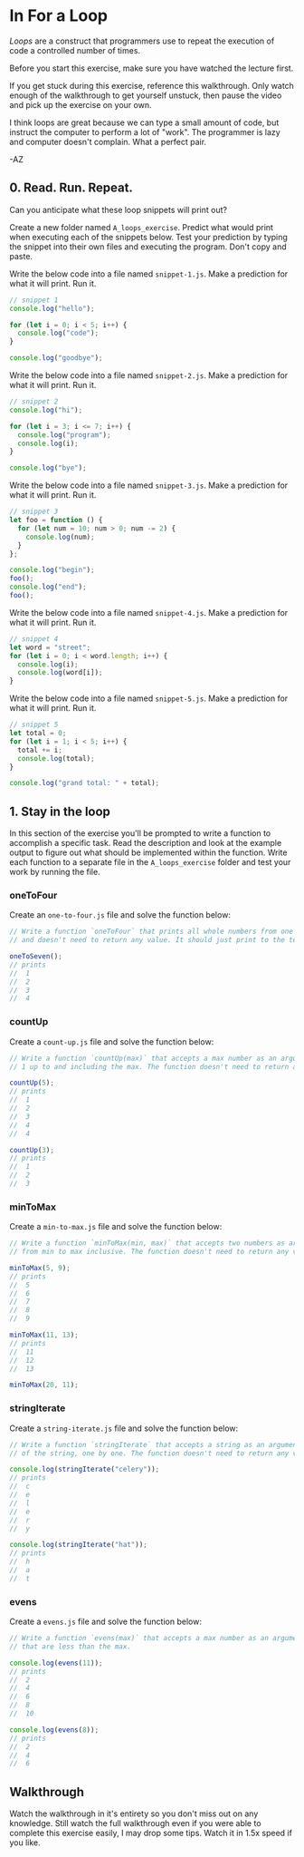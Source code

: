 # In For a Loop

_Loops_ are a construct that programmers use to repeat the execution of code a controlled number of times.

Before you start this exercise, make sure you have watched the lecture first.

If you get stuck during this exercise, reference this walkthrough. Only watch enough of the walkthrough to get yourself
unstuck, then pause the video and pick up the exercise on your own.

I think loops are great because we can type a small amount of code, but instruct the computer to perform a lot of
"work". The programmer is lazy and computer doesn't complain. What a perfect pair.

-AZ

## 0. Read. Run. Repeat.

Can you anticipate what these loop snippets will print out?

Create a new folder named `A_loops_exercise`. Predict what would print when executing each of the snippets below. Test
your prediction by typing the snippet into their own files and executing the program. Don't copy and paste.

Write the below code into a file named `snippet-1.js`. Make a prediction for what it will print. Run it.

```js
// snippet 1
console.log("hello");

for (let i = 0; i < 5; i++) {
  console.log("code");
}

console.log("goodbye");
```

Write the below code into a file named `snippet-2.js`. Make a prediction for what it will print. Run it.

```js
// snippet 2
console.log("hi");

for (let i = 3; i <= 7; i++) {
  console.log("program");
  console.log(i);
}

console.log("bye");
```

Write the below code into a file named `snippet-3.js`. Make a prediction for what it will print. Run it.

```js
// snippet 3
let foo = function () {
  for (let num = 10; num > 0; num -= 2) {
    console.log(num);
  }
};

console.log("begin");
foo();
console.log("end");
foo();
```

Write the below code into a file named `snippet-4.js`. Make a prediction for what it will print. Run it.

```js
// snippet 4
let word = "street";
for (let i = 0; i < word.length; i++) {
  console.log(i);
  console.log(word[i]);
}
```

Write the below code into a file named `snippet-5.js`. Make a prediction for what it will print. Run it.

```js
// snippet 5
let total = 0;
for (let i = 1; i < 5; i++) {
  total += i;
  console.log(total);
}

console.log("grand total: " + total);
```

## 1. Stay in the loop

In this section of the exercise you'll be prompted to write a function to accomplish a specific task. Read the
description and look at the example output to figure out what should be implemented within the function. Write each
function to a separate file in the `A_loops_exercise` folder and test your work by running the file.

### oneToFour

Create an `one-to-four.js` file and solve the function below:

```js
// Write a function `oneToFour` that prints all whole numbers from one to four, inclusive. The function takes in no arguments
// and doesn't need to return any value. It should just print to the terminal.

oneToSeven();
// prints
//  1
//  2
//  3
//  4
```

### countUp

Create a `count-up.js` file and solve the function below:

```js
// Write a function `countUp(max)` that accepts a max number as an argument. The function should print all numbers from
// 1 up to and including the max. The function doesn't need to return any value. It should just print to the terminal.

countUp(5);
// prints
//  1
//  2
//  3
//  4
//  4

countUp(3);
// prints
//  1
//  2
//  3
```

### minToMax

Create a `min-to-max.js` file and solve the function below:

```js
// Write a function `minToMax(min, max)` that accepts two numbers as arguments. The function should print all numbers
// from min to max inclusive. The function doesn't need to return any value. It should just print to the terminal.

minToMax(5, 9);
// prints
//  5
//  6
//  7
//  8
//  9

minToMax(11, 13);
// prints
//  11
//  12
//  13

minToMax(20, 11);
```

### stringIterate

Create a `string-iterate.js` file and solve the function below:

```js
// Write a function `stringIterate` that accepts a string as an argument. The function should print out each character
// of the string, one by one. The function doesn't need to return any value. It should just print to the terminal.

console.log(stringIterate("celery"));
// prints
//  c
//  e
//  l
//  e
//  r
//  y

console.log(stringIterate("hat"));
// prints
//  h
//  a
//  t
```

### evens

Create a `evens.js` file and solve the function below:

```js
// Write a function `evens(max)` that accepts a max number as an argument. The function should print all positive even numbers
// that are less than the max.

console.log(evens(11));
// prints
//  2
//  4
//  6
//  8
//  10

console.log(evens(8));
// prints
//  2
//  4
//  6
```

## Walkthrough

Watch the walkthrough in it's entirety so you don't miss out on any knowledge. Still watch the full walkthrough even if
you were able to complete this exercise easily, I may drop some tips. Watch it in 1.5x speed if you like.
